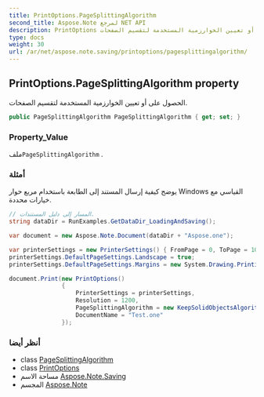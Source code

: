 ```yaml
---
title: PrintOptions.PageSplittingAlgorithm
second_title: Aspose.Note لمرجع NET API
description: PrintOptions ملكية. الحصول على أو تعيين الخوارزمية المستخدمة لتقسيم الصفحات.
type: docs
weight: 30
url: /ar/net/aspose.note.saving/printoptions/pagesplittingalgorithm/
---
```

## PrintOptions.PageSplittingAlgorithm property

الحصول على أو تعيين الخوارزمية المستخدمة لتقسيم الصفحات.

```csharp
public PageSplittingAlgorithm PageSplittingAlgorithm { get; set; }
```

### Property_Value

ملف`PageSplittingAlgorithm` .

### أمثلة

يوضح كيفية إرسال المستند إلى الطابعة باستخدام مربع حوار Windows القياسي مع خيارات محددة.

```csharp
// المسار إلى دليل المستندات.
string dataDir = RunExamples.GetDataDir_LoadingAndSaving();

var document = new Aspose.Note.Document(dataDir + "Aspose.one");

var printerSettings = new PrinterSettings() { FromPage = 0, ToPage = 10 };
printerSettings.DefaultPageSettings.Landscape = true;
printerSettings.DefaultPageSettings.Margins = new System.Drawing.Printing.Margins(50, 50, 150, 50);

document.Print(new PrintOptions()
               {
                   PrinterSettings = printerSettings,
                   Resolution = 1200,
                   PageSplittingAlgorithm = new KeepSolidObjectsAlgorithm(),
                   DocumentName = "Test.one"
               });
```

### أنظر أيضا

* class [PageSplittingAlgorithm](../../pagesplittingalgorithm/)
* class [PrintOptions](../)
* مساحة الاسم [Aspose.Note.Saving](../../printoptions/)
* المجسم [Aspose.Note](../../../)


